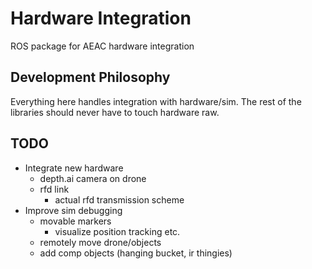 # Hardware Integration

ROS package for AEAC hardware integration

## Development Philosophy

Everything here handles integration with hardware/sim. The rest of the libraries should never have to touch hardware raw.

## TODO

- Integrate new hardware
    - depth.ai camera on drone
    - rfd link
        - actual rfd transmission scheme
- Improve sim debugging
    - movable markers
        - visualize position tracking etc.
    - remotely move drone/objects
    - add comp objects (hanging bucket, ir thingies)